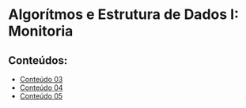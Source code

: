 # Algorítmos e Estrutura de Dados I: Monitoria

## Conteúdos:
 - [Conteúdo 03](https://github.com/cc-dhc/dhc-aed-1/blob/main/prova-01/src/prova01/Conteudo03.java)
 - [Conteúdo 04](https://github.com/cc-dhc/dhc-aed-1/blob/main/prova-01/src/prova01/Conteudo04.java)
 - [Conteúdo 05](https://github.com/cc-dhc/dhc-aed-1/blob/main/prova-01/src/prova01/Conteudo05.java)
